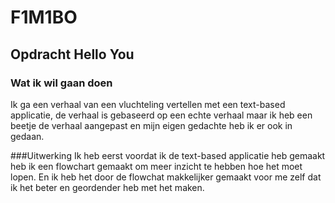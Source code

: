 # F1M1BO

## Opdracht Hello You 

### Wat ik wil gaan doen

Ik ga een verhaal van een vluchteling vertellen met een text-based applicatie, de verhaal is gebaseerd op een echte verhaal maar ik heb een beetje de verhaal aangepast en mijn eigen gedachte heb ik er ook in gedaan.

###Uitwerking
Ik heb eerst voordat ik de text-based applicatie heb gemaakt heb ik een flowchart gemaakt om meer inzicht te hebben hoe het moet lopen. En ik heb het door de flowchat makkelijker gemaakt voor me zelf dat ik het beter en geordender heb met het maken.
